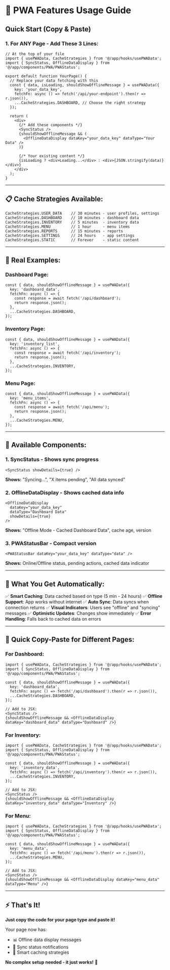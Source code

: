 # 🚀 PWA Features Usage Guide

## Quick Start (Copy & Paste)

### 1. For ANY Page - Add These 3 Lines:

```tsx
// At the top of your file
import { usePWAData, CacheStrategies } from '@/app/hooks/usePWAData';
import { SyncStatus, OfflineDataDisplay } from '@/app/components/PWA/PWAStatus';

export default function YourPage() {
  // Replace your data fetching with this
  const { data, isLoading, shouldShowOfflineMessage } = usePWAData({
    key: 'your_data_key',
    fetchFn: async () => fetch('/api/your-endpoint').then(r => r.json()),
    ...CacheStrategies.DASHBOARD, // Choose the right strategy
  });

  return (
    <div>
      {/* Add these components */}
      <SyncStatus />
      {shouldShowOfflineMessage && (
        <OfflineDataDisplay dataKey="your_data_key" dataType="Your Data" />
      )}
      
      {/* Your existing content */}
      {isLoading ? <div>Loading...</div> : <div>{JSON.stringify(data)}</div>}
    </div>
  );
}
```

---

## 📋 Cache Strategies Available:

```tsx
CacheStrategies.USER_DATA    // 30 minutes - user profiles, settings
CacheStrategies.DASHBOARD    // 10 minutes - dashboard data
CacheStrategies.INVENTORY    // 5 minutes  - inventory data
CacheStrategies.MENU         // 1 hour     - menu items
CacheStrategies.REPORTS      // 15 minutes - reports
CacheStrategies.SETTINGS     // 24 hours   - app settings
CacheStrategies.STATIC       // Forever    - static content
```

---

## 🎯 Real Examples:

### Dashboard Page:
```tsx
const { data, shouldShowOfflineMessage } = usePWAData({
  key: 'dashboard_data',
  fetchFn: async () => {
    const response = await fetch('/api/dashboard');
    return response.json();
  },
  ...CacheStrategies.DASHBOARD,
});
```

### Inventory Page:
```tsx
const { data, shouldShowOfflineMessage } = usePWAData({
  key: 'inventory_list',
  fetchFn: async () => {
    const response = await fetch('/api/inventory');
    return response.json();
  },
  ...CacheStrategies.INVENTORY,
});
```

### Menu Page:
```tsx
const { data, shouldShowOfflineMessage } = usePWAData({
  key: 'menu_items',
  fetchFn: async () => {
    const response = await fetch('/api/menu');
    return response.json();
  },
  ...CacheStrategies.MENU,
});
```

---

## 🔧 Available Components:

### 1. SyncStatus - Shows sync progress
```tsx
<SyncStatus showDetails={true} />
```
**Shows:** "Syncing...", "X items pending", "All data synced"

### 2. OfflineDataDisplay - Shows cached data info
```tsx
<OfflineDataDisplay 
  dataKey="your_data_key"
  dataType="Dashboard Data" 
  showDetails={true}
/>
```
**Shows:** "Offline Mode - Cached Dashboard Data", cache age, version

### 3. PWAStatusBar - Compact version
```tsx
<PWAStatusBar dataKey="your_data_key" dataType="data" />
```
**Shows:** Online/Offline status, pending actions, cached data indicator

---

## 🎪 What You Get Automatically:

✅ **Smart Caching**: Data cached based on type (5 min - 24 hours)
✅ **Offline Support**: App works without internet
✅ **Auto Sync**: Data syncs when connection returns
✅ **Visual Indicators**: Users see "offline" and "syncing" messages
✅ **Optimistic Updates**: Changes show immediately
✅ **Error Handling**: Falls back to cached data on errors

---

## 🚀 Quick Copy-Paste for Different Pages:

### For Dashboard:
```tsx
import { usePWAData, CacheStrategies } from '@/app/hooks/usePWAData';
import { SyncStatus, OfflineDataDisplay } from '@/app/components/PWA/PWAStatus';

const { data, shouldShowOfflineMessage } = usePWAData({
  key: 'dashboard_data',
  fetchFn: async () => fetch('/api/dashboard').then(r => r.json()),
  ...CacheStrategies.DASHBOARD,
});

// Add to JSX:
<SyncStatus />
{shouldShowOfflineMessage && <OfflineDataDisplay dataKey="dashboard_data" dataType="Dashboard" />}
```

### For Inventory:
```tsx
import { usePWAData, CacheStrategies } from '@/app/hooks/usePWAData';
import { SyncStatus, OfflineDataDisplay } from '@/app/components/PWA/PWAStatus';

const { data, shouldShowOfflineMessage } = usePWAData({
  key: 'inventory_data',
  fetchFn: async () => fetch('/api/inventory').then(r => r.json()),
  ...CacheStrategies.INVENTORY,
});

// Add to JSX:
<SyncStatus />
{shouldShowOfflineMessage && <OfflineDataDisplay dataKey="inventory_data" dataType="Inventory" />}
```

### For Menu:
```tsx
import { usePWAData, CacheStrategies } from '@/app/hooks/usePWAData';
import { SyncStatus, OfflineDataDisplay } from '@/app/components/PWA/PWAStatus';

const { data, shouldShowOfflineMessage } = usePWAData({
  key: 'menu_data',
  fetchFn: async () => fetch('/api/menu').then(r => r.json()),
  ...CacheStrategies.MENU,
});

// Add to JSX:
<SyncStatus />
{shouldShowOfflineMessage && <OfflineDataDisplay dataKey="menu_data" dataType="Menu" />}
```

---

## ⚡ That's It!

**Just copy the code for your page type and paste it!** 

Your page now has:
- 📊 Offline data display messages
- 🔄 Sync status notifications  
- 💾 Smart caching strategies

**No complex setup needed - it just works!** 🎉
